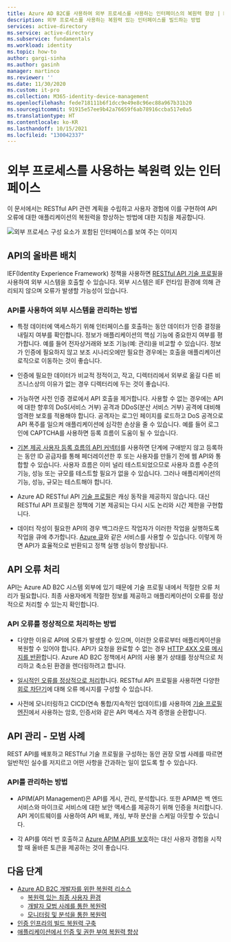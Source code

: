 ```yaml
---
title: Azure AD B2C를 사용하여 외부 프로세스를 사용하는 인터페이스의 복원력 향상 | Microsoft Docs
description: 외부 프로세스를 사용하는 복원력 있는 인터페이스를 빌드하는 방법
services: active-directory
ms.service: active-directory
ms.subservice: fundamentals
ms.workload: identity
ms.topic: how-to
author: gargi-sinha
ms.author: gasinh
manager: martinco
ms.reviewer: ''
ms.date: 11/30/2020
ms.custom: it-pro
ms.collection: M365-identity-device-management
ms.openlocfilehash: fede718111b6f1dcc9e49e8c96ec88a967b31b20
ms.sourcegitcommit: 91915e57ee9b42a76659f6ab78916ccba517e0a5
ms.translationtype: HT
ms.contentlocale: ko-KR
ms.lasthandoff: 10/15/2021
ms.locfileid: "130042337"
---
```

# <a name="resilient-interfaces-with-external-processes"></a>외부 프로세스를 사용하는 복원력 있는 인터페이스

이 문서에서는 RESTful API 관련 계획을 수립하고 사용자 경험에 이를 구현하여 API 오류에 대한 애플리케이션의 복원력을 향상하는 방법에 대한 지침을 제공합니다.

![외부 프로세스 구성 요소가 포함된 인터페이스를 보여 주는 이미지](media/resilient-external-processes/external-processes-architecture.png)

## <a name="ensure-correct-placement-of-the-apis"></a>API의 올바른 배치

IEF(Identity Experience Framework) 정책을 사용하면 [RESTful API 기술 프로필](../../active-directory-b2c/restful-technical-profile.md)을 사용하여 외부 시스템을 호출할 수 있습니다. 외부 시스템은 IEF 런타임 환경에 의해 관리되지 않으며 오류가 발생할 가능성이 있습니다.

### <a name="how-to-manage-external-systems-using-apis"></a>API를 사용하여 외부 시스템을 관리하는 방법

- 특정 데이터에 액세스하기 위해 인터페이스를 호출하는 동안 데이터가 인증 결정을 내릴지 여부를 확인합니다. 정보가 애플리케이션의 핵심 기능에 중요한지 여부를 평가합니다. 예를 들어 전자상거래와 보조 기능(예: 관리)을 비교할 수 있습니다. 정보가 인증에 필요하지 않고 보조 시나리오에만 필요한 경우에는 호출을 애플리케이션 로직으로 이동하는 것이 좋습니다.

- 인증에 필요한 데이터가 비교적 정적이고, 작고, 디렉터리에서 외부로 옮길 다른 비즈니스상의 이유가 없는 경우 디렉터리에 두는 것이 좋습니다.

- 가능하면 사전 인증 경로에서 API 호출을 제거합니다. 사용할 수 없는 경우에는 API에 대한 향후의 DoS(서비스 거부) 공격과 DDoS(분산 서비스 거부) 공격에 대비해 엄격한 보호를 적용해야 합니다. 공격자는 로그인 페이지를 로드하고 DoS 공격으로 API 폭주를 일으켜 애플리케이션에 심각한 손상을 줄 수 있습니다. 예를 들어 로그인에 CAPTCHA를 사용하면 등록 흐름이 도움이 될 수 있습니다.

- [기본 제공 사용자 등록 흐름의 API 커넥터](../../active-directory-b2c/api-connectors-overview.md)를 사용하면 단계에 구애받지 않고 등록하는 동안 ID 공급자를 통해 페더레이션한 후 또는 사용자를 만들기 전에 웹 API와 통합할 수 있습니다. 사용자 흐름은 이미 널리 테스트되었으므로 사용자 흐름 수준의 기능, 성능 또는 규모를 테스트할 필요가 없을 수 있습니다. 그러나 애플리케이션의 기능, 성능, 규모는 테스트해야 합니다.

- Azure AD RESTful API [기술 프로필](../../active-directory-b2c/restful-technical-profile.md)은 캐싱 동작을 제공하지 않습니다. 대신 RESTful API 프로필은 정책에 기본 제공되는 다시 시도 논리와 시간 제한을 구현합니다.

- 데이터 작성이 필요한 API의 경우 백그라운드 작업자가 이러한 작업을 실행하도록 작업을 큐에 추가합니다. [Azure 큐](../../storage/queues/storage-queues-introduction.md)와 같은 서비스를 사용할 수 있습니다. 이렇게 하면 API가 효율적으로 반환되고 정책 실행 성능이 향상됩니다.  

## <a name="api-error-handling"></a>API 오류 처리

API는 Azure AD B2C 시스템 외부에 있기 때문에 기술 프로필 내에서 적절한 오류 처리가 필요합니다. 최종 사용자에게 적절한 정보를 제공하고 애플리케이션이 오류를 정상적으로 처리할 수 있는지 확인합니다.

### <a name="how-to-gracefully-handle-api-errors"></a>API 오류를 정상적으로 처리하는 방법

- 다양한 이유로 API에 오류가 발생할 수 있으며, 이러한 오류로부터 애플리케이션을 복원할 수 있어야 합니다. API가 요청을 완료할 수 없는 경우 [HTTP 4XX 오류 메시지를 반환](../../active-directory-b2c/restful-technical-profile.md#returning-validation-error-message)합니다. Azure AD B2C 정책에서 API의 사용 불가 상태를 정상적으로 처리하고 축소된 환경을 렌더링하려고 합니다.

- [일시적인 오류를 정상적으로 처리](../../active-directory-b2c/restful-technical-profile.md#error-handling)합니다. RESTful API 프로필을 사용하면 다양한 [회로 차단기](/azure/architecture/patterns/circuit-breaker)에 대해 오류 메시지를 구성할 수 있습니다.

- 사전에 모니터링하고 CICD(연속 통합/지속적인 업데이트)를 사용하여 [기술 프로필 엔진](../../active-directory-b2c/restful-technical-profile.md)에서 사용하는 암호, 인증서와 같은 API 액세스 자격 증명을 순환합니다.

## <a name="api-management---best-practices"></a>API 관리 - 모범 사례

REST API를 배포하고 RESTful 기술 프로필을 구성하는 동안 권장 모범 사례를 따르면 일반적인 실수를 저지르고 어떤 사항을 간과하는 일이 없도록 할 수 있습니다.

### <a name="how-to-manage-apis"></a>API를 관리하는 방법

- APIM(API Management)은 API를 게시, 관리, 분석합니다. 또한 APIM은 백 엔드 서비스와 마이크로 서비스에 대한 보안 액세스를 제공하기 위해 인증을 처리합니다. API 게이트웨이를 사용하여 API 배포, 캐싱, 부하 분산을 스케일 아웃할 수 있습니다.

- 각 API를 여러 번 호출하고 [Azure APIM API를 보호](../../active-directory-b2c/secure-api-management.md?tabs=app-reg-ga)하는 대신 사용자 경험을 시작할 때 올바른 토큰을 제공하는 것이 좋습니다.

## <a name="next-steps"></a>다음 단계

- [Azure AD B2C 개발자를 위한 복원력 리소스](resilience-b2c.md)
  - [복원력 있는 최종 사용자 환경](resilient-end-user-experience.md)
  - [개발자 모범 사례를 통한 복원력](resilience-b2c-developer-best-practices.md)
  - [모니터링 및 분석을 통한 복원력](resilience-with-monitoring-alerting.md)
- [인증 인프라의 빌드 복원력 구축](resilience-in-infrastructure.md)
- [애플리케이션에서 인증 및 권한 부여 복원력 향상](resilience-app-development-overview.md)